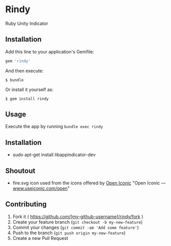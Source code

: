 # Rindy
Ruby Unity Indicator

## Installation

Add this line to your application's Gemfile:

```ruby
gem 'rindy'
```

And then execute:

    $ bundle

Or install it yourself as:

    $ gem install rindy

## Usage

Execute the app by running `bundle exec rindy`

## Installation
* sudo apt-get install libappindicator-dev

## Shoutout
* fire.svg icon used from the icons offered by [Open Iconic](www.useiconic.com/open) "Open Iconic — www.useiconic.com/open"

## Contributing

1. Fork it ( https://github.com/[my-github-username]/rindy/fork )
2. Create your feature branch (`git checkout -b my-new-feature`)
3. Commit your changes (`git commit -am 'Add some feature'`)
4. Push to the branch (`git push origin my-new-feature`)
5. Create a new Pull Request
